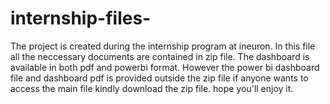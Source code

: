 # internship-files-
The project is created during the internship program at ineuron.
In this file all the neccessary documents are contained in zip file. The dashboard is available in both pdf and powerbi format. However the power bi dashboard file and dashboard pdf is provided outside the zip file if anyone wants to access the main file kindly download the zip file.
hope you'll enjoy it.
